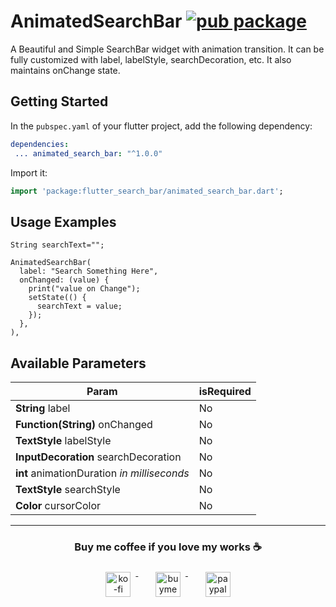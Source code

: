   
# AnimatedSearchBar  [![pub package](https://img.shields.io/pub/v/animated_search_bar.svg)](https://pub.dev/packages/animated_search_bar)
A Beautiful and Simple SearchBar widget with animation transition. It can be fully customized with label, labelStyle, searchDecoration, etc. It also maintains onChange state.  
  
## Getting Started  
  
In the `pubspec.yaml` of your flutter project, add the following dependency:  
  
```yaml  
dependencies:  
 ... animated_search_bar: "^1.0.0"
 ```  
  
Import it:  
  
```dart  
import 'package:flutter_search_bar/animated_search_bar.dart';
```  
  
## Usage Examples  
  
```
String searchText="";

AnimatedSearchBar(  
  label: "Search Something Here",  
  onChanged: (value) {  
    print("value on Change");  
    setState(() {  
      searchText = value;  
    });  
  },  
),
```
  
  
## Available Parameters  
| Param | isRequired |  
|--|--|  
| **String** label | No |  
| **Function(String)** onChanged | No |  
| **TextStyle** labelStyle | No |  
| **InputDecoration** searchDecoration | No |  
| **int** animationDuration *in milliseconds* | No |  
| **TextStyle** searchStyle  | No |  
| **Color** cursorColor| No |  
---  
<h3 align="center">Buy me coffee if you love my works ☕️</h3>  
<p align="center">  
  <a href="https://ko-fi.com/ukietux" target="_blank">  
    <img src="https://help.ko-fi.com/system/photos/3604/0095/9793/logo_circle.png" alt="ko-fi" style="vertical-align:top; margin:8px" height="40">  
  </a>&nbsp;&nbsp;&nbsp;&nbsp;  
  <a href="https://www.buymeacoffee.com/ukieTux" target="_blank">  
    <img src="https://www.buymeacoffee.com/assets/img/guidelines/download-assets-sm-2.svg" alt="buymeacoffe" style="vertical-align:top; margin:8px" height="40">  
  </a>&nbsp;&nbsp;&nbsp;&nbsp;  
  <a href="https://paypal.me/ukieTux" target="_blank">  
    <img src="https://blog.zoom.us/wp-content/uploads/2019/08/paypal.png" alt="paypal" style="vertical-align:top; margin:8px" height="40">  
  </a>  
</p>  
<br><br>